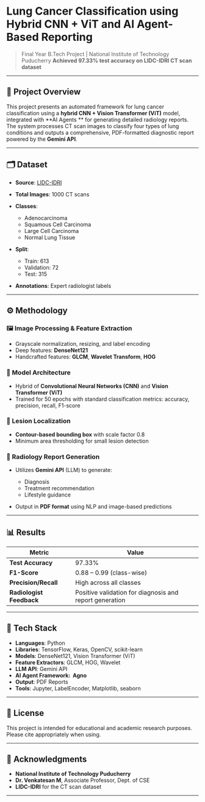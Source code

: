 # &#x20;Lung Cancer Classification using Hybrid CNN + ViT and AI Agent-Based Reporting

> Final Year B.Tech Project | National Institute of Technology Puducherry
> **Achieved 97.33% test accuracy on LIDC-IDRI CT scan dataset**

---

## 📌 Project Overview

This project presents an automated framework for lung cancer classification using a **hybrid CNN + Vision Transformer (ViT)** model, integrated with \*\*AI Agents \*\* for generating detailed radiology reports. The system processes CT scan images to classify four types of lung conditions and outputs a comprehensive, PDF-formatted diagnostic report powered by the **Gemini API**.

---

## 🗂️ Dataset

* **Source**: [LIDC-IDRI](https://wiki.cancerimagingarchive.net/display/Public/LIDC-IDRI)
* **Total Images**: 1000 CT scans
* **Classes**:

  * Adenocarcinoma
  * Squamous Cell Carcinoma
  * Large Cell Carcinoma
  * Normal Lung Tissue
* **Split**:

  * Train: 613
  * Validation: 72
  * Test: 315
* **Annotations**: Expert radiologist labels

---

## ⚙️ Methodology

### 🖼️ Image Processing & Feature Extraction

* Grayscale normalization, resizing, and label encoding
* Deep features: **DenseNet121**
* Handcrafted features: **GLCM**, **Wavelet Transform**, **HOG**

### 🧠 Model Architecture

* Hybrid of **Convolutional Neural Networks (CNN)** and **Vision Transformer (ViT)**
* Trained for 50 epochs with standard classification metrics: accuracy, precision, recall, F1-score

### 📌 Lesion Localization

* **Contour-based bounding box** with scale factor 0.8
* Minimum area thresholding for small lesion detection

### 📄 Radiology Report Generation

* Utilizes **Gemini API** (LLM) to generate:

  * Diagnosis
  * Treatment recommendation
  * Lifestyle guidance
* Output in **PDF format** using NLP and image-based predictions

---

## 📊 Results

| Metric                   | Value                                                   |
| ------------------------ | ------------------------------------------------------- |
| **Test Accuracy**        | 97.33%                                                  |
| **F1-Score**             | 0.88 – 0.99 (class-wise)                                |
| **Precision/Recall**     | High across all classes                                 |
| **Radiologist Feedback** | Positive validation for diagnosis and report generation |

---

## 🧰 Tech Stack

* **Languages**: Python
* **Libraries**: TensorFlow, Keras, OpenCV, scikit-learn
* **Models**: DenseNet121, Vision Transformer (ViT)
* **Feature Extractors**: GLCM, HOG, Wavelet
* **LLM API**: Gemini API
* **AI Agent Framework:  Agno**
* **Output**: PDF Reports
* **Tools**: Jupyter, LabelEncoder, Matplotlib, seaborn

---

## 📄 License

This project is intended for educational and academic research purposes. Please cite appropriately when using.

---

## 🙏 Acknowledgments

* **National Institute of Technology Puducherry**
* **Dr. Venkatesan M**, Associate Professor, Dept. of CSE
* **LIDC-IDRI** for the CT scan dataset

---
